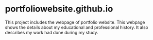 # portfoliowebsite.github.io
This project includes the webpage of portfolio website. This webpage shows the details about my educational and professional history. It also describes my work had done during my study.

